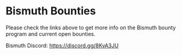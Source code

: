 # Bismuth Bounties

Please check the links above to get more info on the Bismuth bounty program and current open bounties.

Bismuth Discord: https://discord.gg/8KvA3JU
